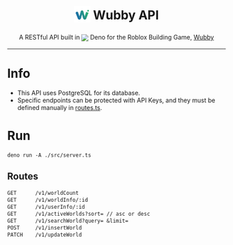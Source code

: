 <h1 align="center">
<sub>
<img src="./WubbyLogo.png" height="38" width="38">
</sub>
Wubby API
</h1>
<p align="center">
A RESTful API built in <sub><img src="https://upload.wikimedia.org/wikipedia/commons/thumb/e/e8/Deno_2021.svg/1024px-Deno_2021.svg.png" height="20"></sub> Deno for the Roblox Building Game, <a href="https://www.roblox.com/games/12519560096">Wubby</a>
</p>

*** 

# Info
- This API uses PostgreSQL for its database.
- Specific endpoints can be protected with API Keys, and they must be defined manually in [routes.ts](./src/routes.ts).

# Run
```
deno run -A ./src/server.ts
```

## Routes

```
GET      /v1/worldCount
GET      /v1/worldInfo/:id
GET      /v1/userInfo/:id
GET      /v1/activeWorlds?sort= // asc or desc
GET      /v1/searchWorld?query= &limit=
POST     /v1/insertWorld
PATCH    /v1/updateWorld
```
